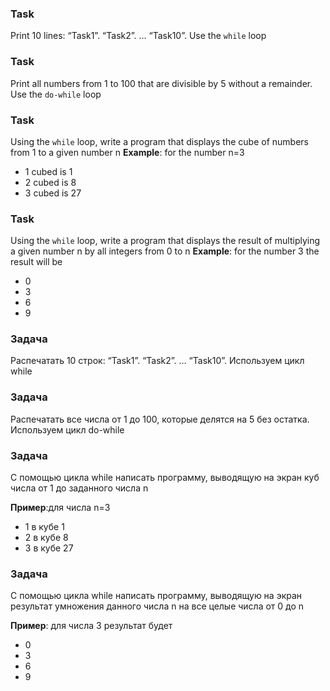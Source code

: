 ### Task

Print 10 lines: “Task1”. “Task2”. … “Task10”. Use the `while` loop

### Task

Print all numbers from 1 to 100 that are divisible by 5 without a remainder. Use the `do-while` loop

### Task

Using the `while` loop, write a program that displays the cube of numbers from 1 to a given number n
**Example**: for the number n=3

- 1 cubed is 1
- 2 cubed is 8
- 3 cubed is 27

### Task

Using the `while` loop, write a program that displays the result of multiplying a given number n by all integers from 0
to n
**Example**: for the number 3 the result will be

- 0
- 3
- 6
- 9

### Задача

Распечатать 10 строк: “Task1”. “Task2”. … “Task10”. Используем цикл while

### Задача

Распечатать все числа от 1 до 100, которые делятся на 5 без остатка. Используем цикл do-while

### Задача

С помощью цикла while написать программу, выводящую на экран куб числа от 1 до заданного числа n

**Пример**:для числа n=3

- 1 в кубе 1
- 2 в кубе 8
- 3 в кубе 27

### Задача

С помощью цикла while написать программу, выводящую на экран результат умножения данного числа n на все целые числа от 0
до n

**Пример**: для числа 3 результат будет

- 0
- 3
- 6
- 9
